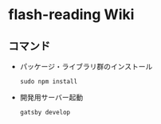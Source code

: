 # flash-reading Wiki

## コマンド

- パッケージ・ライブラリ群のインストール

  `sudo npm install`

- 開発用サーバー起動

  `gatsby develop`